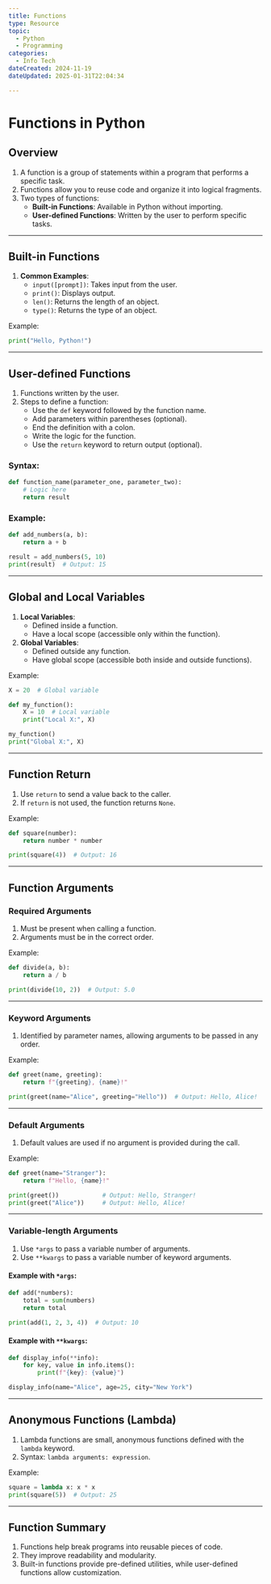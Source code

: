 ```yaml
---
title: Functions
type: Resource
topic: 
  - Python
  - Programming
categories:
  - Info Tech
dateCreated: 2024-11-19
dateUpdated: 2025-01-31T22:04:34

---
```


# Functions in Python

## Overview
1. A function is a group of statements within a program that performs a specific task.
2. Functions allow you to reuse code and organize it into logical fragments.
3. Two types of functions:
   - **Built-in Functions**: Available in Python without importing.
   - **User-defined Functions**: Written by the user to perform specific tasks.

---

## Built-in Functions
1. **Common Examples**:
   - `input([prompt])`: Takes input from the user.
   - `print()`: Displays output.
   - `len()`: Returns the length of an object.
   - `type()`: Returns the type of an object.

Example:

```python
print("Hello, Python!")
```

---

## User-defined Functions
1. Functions written by the user.
2. Steps to define a function:
   - Use the `def` keyword followed by the function name.
   - Add parameters within parentheses (optional).
   - End the definition with a colon.
   - Write the logic for the function.
   - Use the `return` keyword to return output (optional).

### Syntax:

```python
def function_name(parameter_one, parameter_two):
    # Logic here
    return result
```

### Example:

```python
def add_numbers(a, b):
    return a + b

result = add_numbers(5, 10)
print(result)  # Output: 15
```

---

## Global and Local Variables
1. **Local Variables**:
   - Defined inside a function.
   - Have a local scope (accessible only within the function).
2. **Global Variables**:
   - Defined outside any function.
   - Have global scope (accessible both inside and outside functions).

Example:

```python
X = 20  # Global variable

def my_function():
    X = 10  # Local variable
    print("Local X:", X)

my_function()
print("Global X:", X)
```

---

## Function Return
1. Use `return` to send a value back to the caller.
2. If `return` is not used, the function returns `None`.

Example:

```python
def square(number):
    return number * number

print(square(4))  # Output: 16
```

---

## Function Arguments
### Required Arguments
1. Must be present when calling a function.
2. Arguments must be in the correct order.

Example:

```python
def divide(a, b):
    return a / b

print(divide(10, 2))  # Output: 5.0
```

---

### Keyword Arguments
1. Identified by parameter names, allowing arguments to be passed in any order.

Example:

```python
def greet(name, greeting):
    return f"{greeting}, {name}!"

print(greet(name="Alice", greeting="Hello"))  # Output: Hello, Alice!
```

---

### Default Arguments
1. Default values are used if no argument is provided during the call.

Example:

```python
def greet(name="Stranger"):
    return f"Hello, {name}!"

print(greet())            # Output: Hello, Stranger!
print(greet("Alice"))     # Output: Hello, Alice!
```

---

### Variable-length Arguments
1. Use `*args` to pass a variable number of arguments.
2. Use `**kwargs` to pass a variable number of keyword arguments.

#### Example with `*args`:

```python
def add(*numbers):
    total = sum(numbers)
    return total

print(add(1, 2, 3, 4))  # Output: 10
```

#### Example with `**kwargs`:

```python
def display_info(**info):
    for key, value in info.items():
        print(f"{key}: {value}")

display_info(name="Alice", age=25, city="New York")
```

---

## Anonymous Functions (Lambda)
1. Lambda functions are small, anonymous functions defined with the `lambda` keyword.
2. Syntax: `lambda arguments: expression`.

Example:

```python
square = lambda x: x * x
print(square(5))  # Output: 25
```

---

## Function Summary
1. Functions help break programs into reusable pieces of code.
2. They improve readability and modularity.
3. Built-in functions provide pre-defined utilities, while user-defined functions allow customization.
